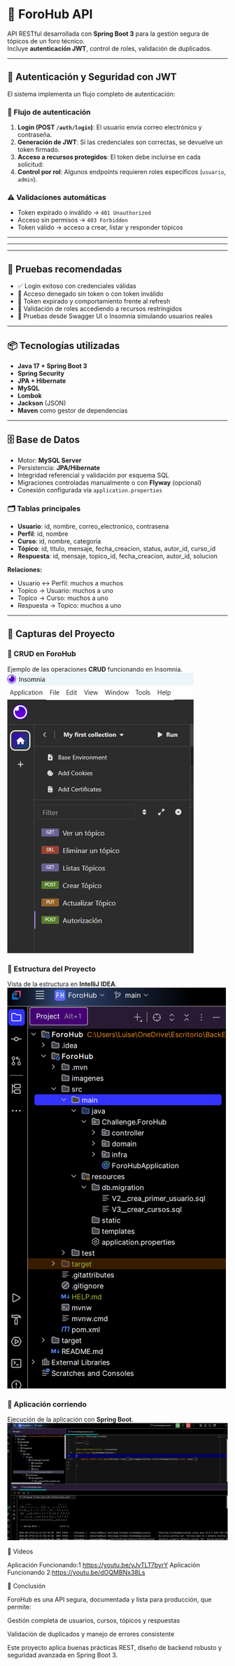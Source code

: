 # 🧠 ForoHub API

API RESTful desarrollada con **Spring Boot 3** para la gestión segura de tópicos de un foro técnico.  
Incluye **autenticación JWT**, control de roles, validación de duplicados.

---

## 🔐 Autenticación y Seguridad con JWT

El sistema implementa un flujo completo de autenticación:

### 🔄 Flujo de autenticación
1. **Login (POST `/auth/login`)**: El usuario envía correo electrónico y contraseña.
2. **Generación de JWT**: Si las credenciales son correctas, se devuelve un token firmado.
3. **Acceso a recursos protegidos**: El token debe incluirse en cada solicitud:
4. **Control por rol**: Algunos endpoints requieren roles específicos (`usuario`, `admin`).

### ⚠️ Validaciones automáticas
- Token expirado o inválido → `401 Unauthorized`
- Acceso sin permisos → `403 Forbidden`
- Token válido → acceso a crear, listar y responder tópicos

---

---

---

## 🧪 Pruebas recomendadas

- ✅ Login exitoso con credenciales válidas
- 🚫 Acceso denegado sin token o con token inválido
- 🔄 Token expirado y comportamiento frente al refresh
- 🧾 Validación de roles accediendo a recursos restringidos
- 🐞 Pruebas desde Swagger UI o Insomnia simulando usuarios reales

---

## 📦 Tecnologías utilizadas

- **Java 17 + Spring Boot 3**
- **Spring Security**
- **JPA + Hibernate**
- **MySQL**
- **Lombok**
- **Jackson** (JSON)
- **Maven** como gestor de dependencias

---

## 🗄️ Base de Datos

- Motor: **MySQL Server**
- Persistencia: **JPA/Hibernate**
- Integridad referencial y validación por esquema SQL
- Migraciones controladas manualmente o con **Flyway** (opcional)
- Conexión configurada vía `application.properties`

### 🗂️ Tablas principales
- **Usuario**: id, nombre, correo_electronico, contrasena
- **Perfil**: id, nombre
- **Curso**: id, nombre, categoria
- **Tópico**: id, titulo, mensaje, fecha_creacion, status, autor_id, curso_id
- **Respuesta**: id, mensaje, topico_id, fecha_creacion, autor_id, solucion

**Relaciones:**
- Usuario <-> Perfil: muchos a muchos
- Topico -> Usuario: muchos a uno
- Topico -> Curso: muchos a uno
- Respuesta -> Topico: muchos a uno

---

## 📸 Capturas del Proyecto

### 🔹 CRUD en ForoHub
Ejemplo de las operaciones **CRUD** funcionando en Insomnia.
![Crud ForoHub](ForoHub/imagenes/CRUD_ForoHub.png)

### 🔹 Estructura del Proyecto
Vista de la estructura en **IntelliJ IDEA**.
![Estructura ForoHub](ForoHub/imagenes/Estructura_ForoHub.png)

### 🔹 Aplicación corriendo
Ejecución de la aplicación con **Spring Boot**.
![Run ForoHub](ForoHub/imagenes/Run_ForoHub.png)


🎥 Videos

Aplicación Funcionando:1 https://youtu.be/vJvTLT7byrY
Aplicación Funcionando 2:https://youtu.be/dOQMBNx38Ls

🎯 Conclusión

ForoHub es una API segura, documentada y lista para producción, que permite:

Gestión completa de usuarios, cursos, tópicos y respuestas

Validación de duplicados y manejo de errores consistente

Este proyecto aplica buenas prácticas REST, diseño de backend robusto y seguridad avanzada en Spring Boot 3.